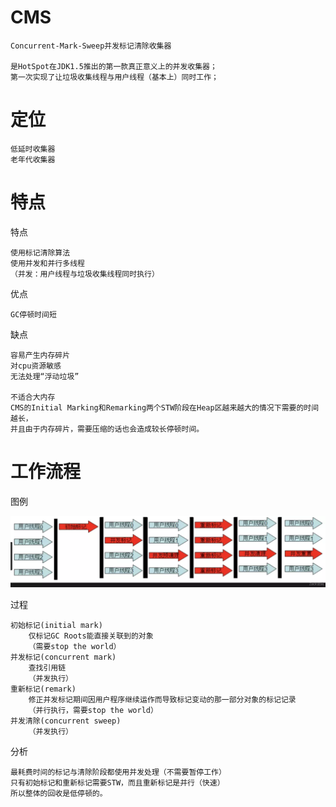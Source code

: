 
# CMS

    Concurrent-Mark-Sweep并发标记清除收集器
    
    是HotSpot在JDK1.5推出的第一款真正意义上的并发收集器；
    第一次实现了让垃圾收集线程与用户线程（基本上）同时工作；

# 定位

    低延时收集器
    老年代收集器

# 特点

特点

    使用标记清除算法
    使用并发和并行多线程
    （并发：用户线程与垃圾收集线程同时执行）

优点

    GC停顿时间短

缺点

    容易产生内存碎片
    对cpu资源敏感
    无法处理“浮动垃圾”
    
    不适合大内存
    CMS的Initial Marking和Remarking两个STW阶段在Heap区越来越大的情况下需要的时间越长，
    并且由于内存碎片，需要压缩的话也会造成较长停顿时间。

      
    
# 工作流程

图例

![](https://github.com/RodJohn/JVM/blob/master/img/gccms.png)

过程

    初始标记(initial mark)
        仅标记GC Roots能直接关联到的对象
        （需要stop the world）
    并发标记(concurrent mark)
        查找引用链
        （并发执行）
    重新标记(remark)
        修正并发标记期间因用户程序继续运作而导致标记变动的那一部分对象的标记记录
        （并行执行，需要stop the world）
    并发清除(concurrent sweep)
        （并发执行）
        
分析
        
    最耗费时间的标记与清除阶段都使用并发处理（不需要暂停工作）
    只有初始标记和重新标记需要STW，而且重新标记是并行（快速）
    所以整体的回收是低停顿的。
 
 
 
 